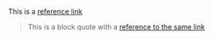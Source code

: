 This is a [reference link][1]

> This is a block quote with a [reference to the same link][1]

[1]: albertwu.org "text"

<include test2.md>
